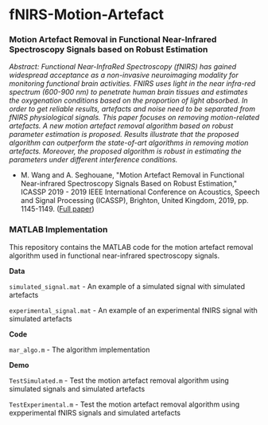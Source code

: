 # fNIRS-Motion-Artefact

### Motion Artefact Removal in Functional Near-Infrared Spectroscopy Signals based on Robust Estimation

*Abstract: Functional Near-InfraRed Spectroscopy (fNIRS) has gained widespread acceptance as a non-invasive neuroimaging modality for monitoring functional brain activities. FNIRS uses light in the near infra-red spectrum (600-900 nm) to penetrate human brain tissues and estimates the oxygenation conditions based on the proportion of light absorbed. In order to get reliable results, artefacts and noise need to be separated from fNIRS physiological signals. This paper focuses on removing motion-related artefacts. A new motion artefact removal algorithm based on robust parameter estimation is proposed. Results illustrate that the proposed algorithm can outperform the state-of-art algorithms in removing motion artefacts. Moreover, the proposed algorithm is robust in estimating the parameters under different interference conditions.*

- M. Wang and A. Seghouane, "Motion Artefact Removal in Functional Near-infrared Spectroscopy Signals Based on Robust Estimation," ICASSP 2019 - 2019 IEEE International Conference on Acoustics, Speech and Signal Processing (ICASSP), Brighton, United Kingdom, 2019, pp. 1145-1149. ([Full paper](https://github.com/mengmwang/fNIRS-Motion-Artefact/blob/main/Wang2019.pdf))

### MATLAB Implementation

This repository contains the MATLAB code for the motion artefact removal algorithm used in functional near-infrared spectroscopy signals.


**Data**

`simulated_signal.mat` - An example of a simulated signal with simulated artefacts

`experimental_signal.mat` - An example of an experimental fNIRS signal with simulated artefacts

**Code**

`mar_algo.m` - The algorithm implementation

**Demo**

`TestSimulated.m` - Test the motion artefact removal algorithm using simulated signals and simulated artefacts

`TestExperimental.m` - Test the motion artefact removal algorithm using expperimental fNIRS signals and simulated artefacts

